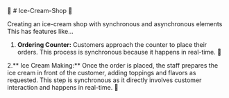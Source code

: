 🍧 # Ice-Cream-Shop 🍦

Creating an ice-cream shop with synchronous and asynchronous elements
This has features like...
1. **Ordering Counter:** Customers approach the counter to place their orders. This process is synchronous because it happens in real-time.  🍨

2.** Ice Cream Making:** Once the order is placed, the staff prepares the ice cream in front of the customer, adding toppings and flavors as requested. This step is synchronous as it directly involves customer interaction and happens in real-time.  🍨
